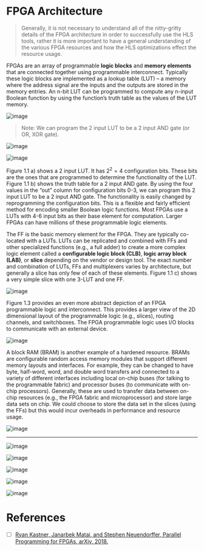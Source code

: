 

# FPGA Architecture

> Generally, it is not necessary to understand all of the nitty-gritty details of the FPGA architecture in order to successfully use the HLS tools, rather it is more important to have a general understanding of the various FPGA resources and how the HLS optimizations effect the resource usage.

FPGAs are an array of programmable **logic blocks** and **memory elements** that are connected together using programmable interconnect. Typically these logic blocks are implemented as a lookup table (LUT) – a memory where the address signal are the inputs and the outputs are stored in the memory entries. An n-bit LUT can be programmed to compute any n-input Boolean function by using the function’s truth table as the values of the LUT memory.


![image](https://github.com/hcysky/FPGA/assets/64795241/b94217d0-da56-4eb3-a5c3-ddec7ed7d2a9)


> Note: We can program the 2 input LUT to be a 2 input AND gate (or OR, XOR gate).

![image](https://github.com/hcysky/FPGA/assets/64795241/0c3553eb-6fba-49c8-902a-a4bb89a0753e)

![image](https://github.com/hcysky/FPGA/assets/64795241/4431bebb-318c-466a-bf87-535b21501222)

Figure 1.1 a) shows a 2 input LUT. It has $2^2 = 4$ configuration bits. These bits are the ones that
are programmed to determine the functionality of the LUT. Figure 1.1 b) shows the truth table
for a 2 input AND gate. By using the four values in the “out” column for configuration bits 0-3,
we can program this 2 input LUT to be a 2 input AND gate. The functionality is easily changed
by reprogramming the configuration bits. This is a flexible and fairly efficient method for encoding
smaller Boolean logic functions. Most FPGAs use a LUTs with 4-6 input bits as their base element
for computation. Larger FPGAs can have millions of these programmable logic elements.

The FF is the basic memory element for the FPGA. They are typically co-located with a LUTs. LUTs can be replicated and combined with FFs and other specialized functions (e.g., a full adder) to create a more complex logic element called a **configurable logic block (CLB)**, **logic array block (LAB)**, or **slice** depending on the vendor or design tool. The exact number and combination of LUTs, FFs and multiplexers varies by architecture, but generally a slice has only few of each of these elements. Figure 1.1 c) shows a very simple slice with one 3-LUT and one FF.

![image](https://github.com/hcysky/FPGA/assets/64795241/e12d71df-9df5-4e9b-94ca-18e9eaf8a25f)

Figure 1.3 provides an even more abstract depiction of an FPGA programmable logic and interconnect. This provides a larger view of the 2D dimensional layout of the programmable logic (e.g., slices), routing channels, and switchboxes. The FPGA programmable logic uses I/O blocks to communicate with an external device.


![image](https://github.com/hcysky/FPGA/assets/64795241/eabb76f4-7bce-4525-9177-88cc3d80c378)

A block RAM (BRAM) is another example of a hardened resource. BRAMs are configurable random access memory modules that support different memory layouts and interfaces. For example, they can be changed to have byte, half-word, word, and double word transfers and connected to a variety of different interfaces including local on-chip buses (for talking to the programmable fabric) and processor buses (to communicate with on-chip processors). Generally, these are used to transfer data between on-chip resources (e.g., the FPGA fabric and microprocessor) and store large data sets on chip. We could choose to store the data set in the slices (using the FFs) but this would incur overheads in performance and resource usage.

![image](https://github.com/hcysky/FPGA/assets/64795241/a376627b-41a8-475a-bf64-ae4282c1888c)



--------------

![image](https://github.com/hcysky/FPGA/assets/64795241/1b81abc1-c1f1-46e8-8181-68661483960a)

![image](https://github.com/hcysky/FPGA/assets/64795241/178ab2df-7da7-4cc0-b798-353297f714ad)

![image](https://github.com/hcysky/FPGA/assets/64795241/6d20f5e9-ed1b-4239-95dc-665ecc0ae822)

![image](https://github.com/hcysky/FPGA/assets/64795241/3f68ebbf-c3ab-4004-9283-e20bb3e91ee4)

![image](https://github.com/hcysky/FPGA/assets/64795241/05fce0fe-012d-4859-b28d-683e27dcf470)






# References

- [ ] [Ryan Kastner, Janarbek Matai, and Stephen Neuendorffer, Parallel Programming for FPGAs, arXiv, 2018.](https://github.com/hcysky/FPGA/blob/master/Vitis/Documents/ECE%206775-High-Level%20Digital%20Design%20Automation-Fall%202023/Parallel%20Programming%20for%20FPGAs.pdf)



